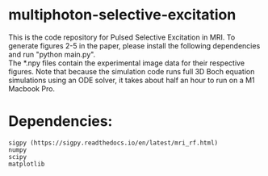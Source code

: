 # multiphoton-selective-excitation

This is the code repository for Pulsed Selective Excitation in MRI.
To generate figures 2-5 in the paper, please install the following dependencies and run "python main.py".\
The *.npy files contain the experimental image data for their respective figures. Note that because the simulation code runs full 3D Boch equation simulations using an ODE solver, it takes about half an hour to run on a M1 Macbook Pro.

# Dependencies: 
    sigpy (https://sigpy.readthedocs.io/en/latest/mri_rf.html)
    numpy
    scipy
    matplotlib
